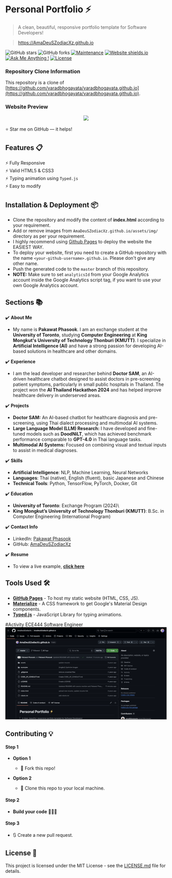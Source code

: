 # Personal Portfolio ⚡️ 
> A clean, beautiful, responsive portfolio template for Software Developers!

> https://AmaDeuSZodiacXz.github.io

![GitHub stars](https://img.shields.io/github/stars/AmaDeuSZodiacXz/AmaDeuSZodiacXz.github.io) 
![GitHub forks](https://img.shields.io/github/forks/AmaDeuSZodiacXz/AmaDeuSZodiacXz.github.io)
[![Maintenance](https://img.shields.io/badge/maintained-yes-green.svg)](https://github.com/AmaDeuSZodiacXz/AmaDeuSZodiacXz.github.io/commits/master)
[![Website shields.io](https://img.shields.io/badge/website-up-yellow)](http://AmaDeuSZodiacXz.github.io/)
[![Ask Me Anything !](https://img.shields.io/badge/ask%20me-linkedin-1abc9c.svg)](https://www.linkedin.com/in/pakawat-phasook-305274229/)
[![License](http://img.shields.io/:license-mit-blue.svg?style=flat-square)](http://badges.mit-license.org)

### Repository Clone Information
This repository is a clone of [https://github.com/varadbhogayata/varadbhogayata.github.io](https://github.com/varadbhogayata/varadbhogayata.github.io).

### Website Preview
<p align="center"> 
  <kbd>
    <a href="https://AmaDeuSZodiacXz.github.io" target="_blank"><img src="examples/preview.gif">
  </a>
  </kbd>
</p>

:star: Star me on GitHub — it helps!

## Features 📋
⚡️ Fully Responsive\
⚡️ Valid HTML5 & CSS3\
⚡️ Typing animation using `Typed.js`\
⚡️ Easy to modify

## Installation & Deployment 📦
- Clone the repository and modify the content of <b>index.html</b> according to your requirement.
- Add or remove images from `AmaDeuSZodiacXz.github.io/assets/img/` directory as per your requirement.
- I highly recommend using [Github Pages](https://create-react-app.dev/docs/deployment/#github-pages) to deploy the website the EASIEST WAY.
- To deploy your website, first you need to create a GitHub repository with the name `<your-github-username>.github.io`. Please don't give any other name.
- Push the generated code to the `master` branch of this repository.
- <b>NOTE:</b> Make sure to set `analyticsId` from your Google Analytics account inside the Google Analytics script tag, if you want to use your own Google Analytics account.

## Sections 📚

✔️ **About Me**
  - My name is **Pakawat Phasook**. I am an exchange student at the **University of Toronto**, studying **Computer Engineering** at **King Mongkut's University of Technology Thonburi (KMUTT)**. I specialize in **Artificial Intelligence (AI)** and have a strong passion for developing AI-based solutions in healthcare and other domains.

✔️ **Experience**
  - I am the lead developer and researcher behind **Doctor SAM**, an AI-driven healthcare chatbot designed to assist doctors in pre-screening patient symptoms, particularly in small public hospitals in Thailand. The project won the **AI Thailand Hackathon 2024** and has helped improve healthcare delivery in underserved areas.

✔️ **Projects**
  - **Doctor SAM:** An AI-based chatbot for healthcare diagnosis and pre-screening, using Thai dialect processing and multimodal AI systems.
  - **Large Language Model (LLM) Research:** I have developed and fine-tuned models such as **DoodNiLT**, which has achieved benchmark performance comparable to **GPT-4.0** in Thai language tasks.
  - **Multimodal AI Systems:** Focused on combining visual and textual inputs to assist in medical diagnoses.

✔️ **Skills**
  - **Artificial Intelligence**: NLP, Machine Learning, Neural Networks
  - **Languages**: Thai (native), English (fluent), basic Japanese and Chinese
  - **Technical Tools**: Python, TensorFlow, PyTorch, Docker, Git

✔️ **Education**
  - **University of Toronto**: Exchange Program (2024)\
  - **King Mongkut’s University of Technology Thonburi (KMUTT)**: B.Sc. in Computer Engineering (International Program)

✔️ **Contact Info**
  - LinkedIn: [Pakawat Phasook](https://www.linkedin.com/in/pakawat-phasook-305274229/)
  - GitHub: [AmaDeuSZodiacXz](https://github.com/AmaDeuSZodiacXz)

✔️ **Resume**
  - To view a live example, **[click here](https://AmaDeuSZodiacXz.github.io/)**

## Tools Used 🛠️
* [<b>GitHub Pages</b>](https://create-react-app.dev/docs/deployment/#github-pages) - To host my static website (HTML, CSS, JS).
* [<b>Materialize</b>](https://materializecss.com/) - A CSS framework to get Google's Material Design components.
* [<b>Typed.js</b>](https://mattboldt.com/demos/typed-js/) - JavaScript Library for typing animations.

#Activity ECE444 Software Engineer
![Activity 01 Screenshot](https://github.com/AmaDeuSZodiacXz/AmaDeuSZodiacXz.github.io/blob/master/Activity_01.png)

## Contributing 💡
#### Step 1

- **Option 1**
    - 🍴 Fork this repo!

- **Option 2**
    - 👯 Clone this repo to your local machine.


#### Step 2

- **Build your code** 🔨🔨🔨

#### Step 3

- 🔃 Create a new pull request.

## License 📄
This project is licensed under the MIT License - see the [LICENSE.md](./LICENSE) file for details.
